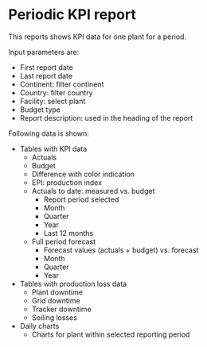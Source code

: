 # Periodic KPI report

This reports shows KPI data for one plant for a period.

Input parameters are:

* First report date
* Last report date
* Continent: filter continent
* Country: filter country
* Facility: select plant
* Budget type
* Report description: used in the heading of the report

Following data is shown:

* Tables with KPI data
    * Actuals
    * Budget
    * Difference with color indication
    * EPI: production index
    * Actuals to date: measured vs. budget
        * Report period selected
        * Month
        * Quarter
        * Year
        * Last 12 months
    * Full period forecast
        * Forecast values (actuals + budget) vs. forecast
        * Month
        * Quarter
        * Year
* Tables with production loss data
    * Plant downtime
    * Grid downtime
    * Tracker downtime
    * Soiling losses
* Daily charts
    * Charts for plant within selected reporting period

